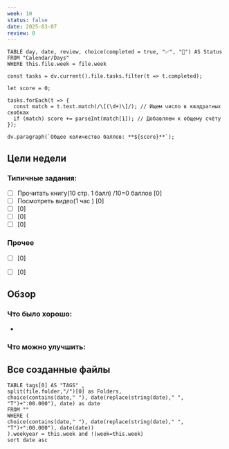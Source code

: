 ```yaml
---
week: 10
status: false
date: 2025-03-07
review: 0
---
```


```dataview
TABLE day, date, review, choice(completed = true, "✅", "🔄") AS Status
FROM "Calendar/Days" 
WHERE this.file.week = file.week
```


```dataviewjs
const tasks = dv.current().file.tasks.filter(t => t.completed);

let score = 0;

tasks.forEach(t => {
  const match = t.text.match(/\[(\d+)\]/); // Ищем число в квадратных скобках
  if (match) score += parseInt(match[1]); // Добавляем к общему счёту
});

dv.paragraph(`Общее количество баллов: **${score}**`);

```

## Цели недели

### Типичные задания:
- [ ] Прочитать книгу(10 стр. 1 балл)  /10=0 баллов [0]
- [ ] Посмотреть видео(1 час ) [0]
- [ ] [0]
- [ ] [0]
- [ ] [0]
### Прочее
- [ ] [0]
- [ ] [0]




## Обзор

### Что было хорошо:
 - 



### Что можно улучшить:


## Все созданные файлы


```dataview
TABLE tags[0] AS "TAGS" ,
split(file.folder,"/")[0] as Folders,
choice(contains(date," "), date(replace(string(date)," ", "T")+":00.000"), date) as date
FROM ""
WHERE (
choice(contains(date," "), date(replace(string(date)," ", "T")+":00.000"), date(date))
).weekyear = this.week and !(week=this.week)
sort date asc
```
